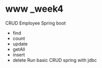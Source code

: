 # www _week4
CRUD Employee Spring boot
- find
- count
- update
- getAll
- insert
- delete
Run basic CRUD spring with jdbc
<br/>
<img sec="https://github.com/BuiXuanManh/www/assets/91316469/7471f3c6-5ffa-4319-9dee-bf63b50a46b4"/>
